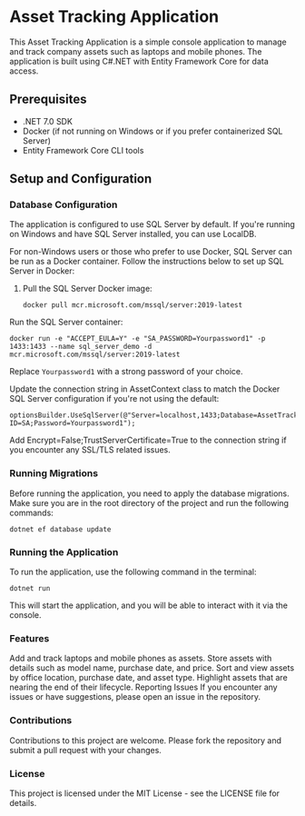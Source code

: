 # Asset Tracking Application

This Asset Tracking Application is a simple console application to manage and track company assets such as laptops and mobile phones. The application is built using C#.NET with Entity Framework Core for data access.

## Prerequisites

- .NET 7.0 SDK
- Docker (if not running on Windows or if you prefer containerized SQL Server)
- Entity Framework Core CLI tools

## Setup and Configuration

### Database Configuration

The application is configured to use SQL Server by default. If you're running on Windows and have SQL Server installed, you can use LocalDB.

For non-Windows users or those who prefer to use Docker, SQL Server can be run as a Docker container. Follow the instructions below to set up SQL Server in Docker:

1. Pull the SQL Server Docker image:

   ```
   docker pull mcr.microsoft.com/mssql/server:2019-latest
   ```

Run the SQL Server container:

```
docker run -e "ACCEPT_EULA=Y" -e "SA_PASSWORD=Yourpassword1" -p 1433:1433 --name sql_server_demo -d mcr.microsoft.com/mssql/server:2019-latest
```

Replace `Yourpassword1` with a strong password of your choice.

Update the connection string in AssetContext class to match the Docker SQL Server configuration if you're not using the default:

```
optionsBuilder.UseSqlServer(@"Server=localhost,1433;Database=AssetTrackingDb;User ID=SA;Password=Yourpassword1");
```
Add Encrypt=False;TrustServerCertificate=True to the connection string if you encounter any SSL/TLS related issues.

### Running Migrations

Before running the application, you need to apply the database migrations. Make sure you are in the root directory of the project and run the following commands:


```dotnet ef migrations add InitialCreate
dotnet ef database update
```


### Running the Application
To run the application, use the following command in the terminal:

```
dotnet run
```
This will start the application, and you will be able to interact with it via the console.

### Features

Add and track laptops and mobile phones as assets.
Store assets with details such as model name, purchase date, and price.
Sort and view assets by office location, purchase date, and asset type.
Highlight assets that are nearing the end of their lifecycle.
Reporting Issues
If you encounter any issues or have suggestions, please open an issue in the repository.

### Contributions

Contributions to this project are welcome. Please fork the repository and submit a pull request with your changes.

### License

This project is licensed under the MIT License - see the LICENSE file for details.
